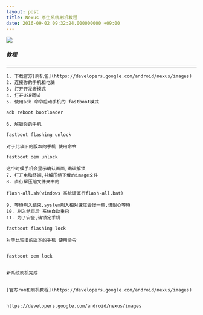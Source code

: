 ```yaml
---
layout: post
title: Nexus 原生系统刷机教程
date: 2016-09-02 09:32:24.000000000 +09:00
---
```


![](https://lh3.googleusercontent.com/ms7mwMf7R0GX-lvCrfFptekdsTSMcKyJeFNtIyIGx-q_W3TnSs_E2zShxAaug75otw)

##### 教程
---

~~~ 
1. 下载官方[刷机包](https://developers.google.com/android/nexus/images)
2. 连接你的手机和电脑
3. 打开开发者模式
4. 打开USB调试
5. 使用adb 命令启动手机的 fastboot模式

adb reboot bootloader 

6. 解锁你的手机

fastboot flashing unlock

对于比较旧的版本的手机 使用命令

fastboot oem unlock

这个时候手机会显示确认画面,确认解锁
7. 打开电脑终端,并解压缩下载的image文件
8. 直行解压缩文件夹中的

flash-all.sh(windows 系统请直行flash-all.bat) 

9. 等待刷入结束,system刷入相对速度会慢一些,请耐心等待
10. 刷入结束后 系统自动重启
11. 为了安全,请锁定手机

fastboot flashing lock

对于比较旧的版本的手机 使用命令


fastboot oem lock


新系统刷机完成


[官方rom和刷机教程](https://developers.google.com/android/nexus/images)


https://developers.google.com/android/nexus/images
~~~
